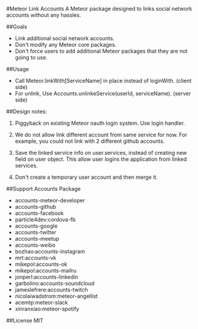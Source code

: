 #Meteor Link Accounts
A Meteor package designed to links social network accounts without any hassles.

##Goals
* Link additional social network accounts.
* Don't modify any Meteor core packages.
* Don't force users to add additional Meteor packages that they are not going to
  use.

##Usage
* Call Meteor.linkWith[ServiceName] in place instead of loginWith.  (client side)
* For unlink, Use Accounts.unlinkeService(userId, serviceName).  (server side)


##Design notes:
1. Piggyback on existing Meteor oauth login system. Use login handler.

2. We do not allow link different account from same service for now. For example, you
   could not link with 2 different github accounts.

3. Save the linked service info on user.services, instead of creating new field
   on user object.  This allow user logins the application from linked services.

4. Don't create a temporary user account and then merge it.

##Support Accounts Package
* accounts-meteor-developer
* accounts-github
* accounts-facebook
* particle4dev:cordova-fb
* accounts-google
* accounts-twitter
* accounts-meetup
* accounts-weibo
* bozhao:accounts-instagram
* mrt:accounts-vk
* mikepol:accounts-ok
* mikepol:accounts-mailru
* jonperl:accounts-linkedin
* garbolino:accounts-soundcloud
* jameslefrere:accounts-twitch
* nicolaiwadstrom:meteor-angellist
* acemtp:meteor-slack
* xinranxiao:meteor-spotify

##License
MIT
